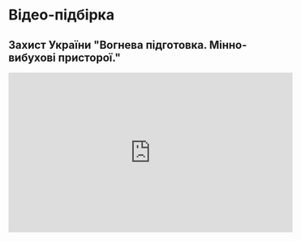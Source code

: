 # Відео-підбірка

## Захист України "Вогнева підготовка. Мінно-вибухові присторої."

<iframe width="560" height="315" src="https://www.youtube.com/embed/98NwayIhG9M" title="YouTube video player" frameborder="0" allow="accelerometer; autoplay; clipboard-write; encrypted-media; gyroscope; picture-in-picture" allowfullscreen></iframe>

